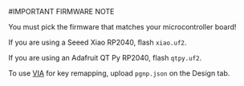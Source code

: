 #IMPORTANT FIRMWARE NOTE

You must pick the firmware that matches your microcontroller board!

If you are using a Seeed Xiao RP2040, flash `xiao.uf2`.

If you are using an Adafruit QT Py RP2040, flash `qtpy.uf2`.

To use [VIA](https://usevia.app) for key remapping, upload `pgnp.json` on the Design tab.